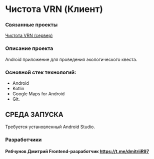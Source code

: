 # Чистота VRN (Клиент)
### Связанные проекты
[Чистота VRN (сервер)](https://github.com/RyDVi/clean_vrn_server)

### Описание проекта
Android приложение для проведения экологического квеста.

### Основной стек технологий:
* Android
* Kotlin
* Google Maps for Android
* Git.

## СРЕДА ЗАПУСКА
Требуется установленный Android Studio.

### Разработчики
#### Рябчунов Дмитрий Frontend-разработчик https://t.me/dmitriiR97
